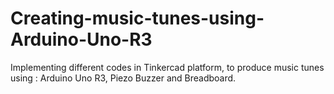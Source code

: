 # Creating-music-tunes-using-Arduino-Uno-R3
Implementing different codes in Tinkercad platform, to produce music tunes using : Arduino Uno R3, Piezo Buzzer and Breadboard.

